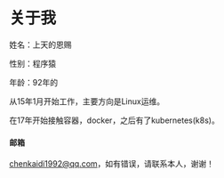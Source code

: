 # 关于我

姓名：上天的恩赐 

性别：程序猿

年龄：92年的

从15年1月开始工作，主要方向是Linux运维。

在17年开始接触容器，docker，之后有了kubernetes\(k8s\)。

#### 邮箱

chenkaidi1992@qq.com，如有错误，请联系本人，谢谢！


